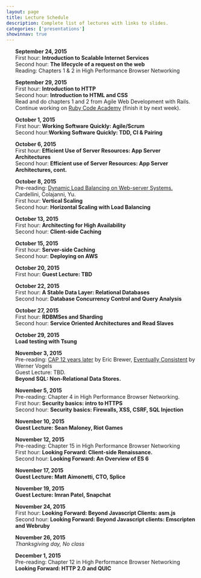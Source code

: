 ```yaml
---
layout: page
title: Lecture Schedule
description: Complete list of lectures with links to slides.
categories: ['presentations']
showinnav: true
---
```


<ul>
<section>
<p>
<b>September 24, 2015</br></b>
First hour: <b href="lecture_03_30.pdf">Introduction to Scalable Internet
Services</b>
</br>
Second hour: 
<b href="lecture_03_30.pdf">The lifecycle of a request on the web</b>
</br>
Reading: Chapters 1 & 2 in High Performance Browser Networking</br>
</p>
</section>
</ul>

<ul>
<section>
<p>
<b>September 29, 2015</br></b>
First hour: <b href="lecture_04_01.pdf">Introduction to HTTP</b>
</br>
Second hour: <b href="lecture_04_01.pdf">Introduction to HTML and CSS</b>
</br>
Read and do chapters 1 and 2 from Agile Web Development with Rails.
Continue working on <a href="http://www.codecademy.com/en/tracks/ruby/">Ruby Code Academy</a> (finish it by next week).
</section>
</ul>

<ul>
<section>
<p>
<b>October 1, 2015</br></b>
First hour: <b href="lecture_04_06.pdf">Working Software Quickly:
Agile/Scrum</b><br>
Second hour:<b href="lecture_04_06.pdf">Working Software Quickly: TDD, CI &
Pairing</b><br>
</p>
</section>
</ul>




<ul>
<section>
<p>
<b>October 6, 2015</br></b>
<!-- Pre-reading: <a href="https://cs.uwaterloo.ca/~brecht/papers/getpaper.php?file=eurosys-2007.pdf">Comparing the Performance of Web Server Architectures</a>, Pariag et al.</br> -->
First hour: <b href="lecture_04_08.pdf">Efficient Use of Server Resources: App Server Architectures</b></br>
Second hour: <b href="lecture_04_08.pdf">Efficient use of Server Resources: App Server Architectures, cont. </b></br>
</p>
</section>
</ul>

<ul>
<section>
<p>
<b>October 8, 2015<br></b>
Pre-reading: <a href="http://www.ics.uci.edu/~cs230/reading/DLB.pdf">Dynamic Load Balancing on Web-server Systems. </a> Cardellini, Colajanni, Yu.<br>
First hour: <b href="lecture_04_13.pdf">Vertical Scaling</b><br>
Second hour: <b href="lecture_04_13.pdf">Horizontal Scaling with Load
Balancing</b><br>
</p>
</section>
</ul>

<ul>
<section>
<p>
<b>October 13, 2015<br></b>
First hour: <b href="lecture_04_15.pdf">Architecting for High
Availability</b><br>
Second hour: <b href="lecture_04_15.pdf">Client-side Caching</b><br>
</p>
</section>
</ul>



<ul>
<section>
<p>
<b>October 15, 2015</br></b>
First hour: <b href="lecture_04_20.pdf">Server-side Caching</b></br>
Second hour: <b href="lecture_04_20.pdf">Deploying on AWS</b></br>
</p>
</section>
</ul>




<ul>
<section>
<p>
<b>October 20, 2015</br></b>
First hour: <b >Guest Lecture: TBD</b></br>
</p>
</section>
</ul>

<ul>
<section>
<p>
<b>October 22, 2015</br></b>
First hour: <b href="lecture_04_27.pdf">A Stable Data Layer: Relational Databases</b></br>
Second hour: <b href="lecture_04_27">Database Concurrency Control and Query Analysis</b></br>
</p>
</section>
</ul>


<ul>
<section>
<p>
<b>October 27, 2015</br></b>
First hour: <b href="lecture_04_29.pdf">RDBMSes and Sharding</b></br>
Second hour: <b href="lecture_04_29.pdf">Service Oriented Architectures and Read Slaves</b></br>
</p>
</section>
</ul>
<ul>
<section>
<p>
<b>October 29, 2015</br></b>
<b href="lecture_05_04.pdf">Load testing with Tsung</b></br>
</p>
</section>
</ul>



<ul>
<section>
<p>
<b>November 3, 2015</br></b>
Pre-reading: 
<a
href="http://www.realtechsupport.org/UB/NP/Numeracy_CAP%2B12Years_2012.pdf"> CAP 12 years later</a> by Eric Brewer, 
<a href="vogels.pdf">Eventually Consistent</a> by Werner Vogels<br>
Guest Lecture: TBD. <br>
<b href="lecture_05_06.pdf"> Beyond SQL: Non-Relational Data Stores.</b></br>
</p>
</section>
</ul>

<ul>
<section>
<p>
<b>November 5, 2015</br></b>
Pre-reading: Chapter 4 in High Performance Browser Networking.</br>
First hour: <b href="lecture_05_11.pdf">Security basics: intro to HTTPS</b></br>
Second hour: <b href="lecture_05_11.pdf">Security basics: Firewalls, XSS, CSRF, SQL Injection</b></br>
</p>
</section>
</ul>


<ul>
<section>
<p>
<b>November 10, 2015</br></b>
<b>Guest Lecture: Sean Maloney, Riot Games <br></b>
</p>
</section>
</ul>



<ul>
<section>
<p>
<b>November 12, 2015</br></b>
Pre-reading: Chapter 15 in High Performance Browser Networking</br>
First hour: <b href="lecture_05_20.pdf">Looking Forward: Client-side Renaissance.</b></br>
Second hour: <b href="lecture_05_20.pdf">Looking Forward:   An Overview of ES 6</b></br>
</p>
</section>
</ul>

<ul>
<section>
<p>
<b>November 17, 2015</br></b>
<b >Guest Lecture: Matt Aimonetti, CTO, Splice</b></br>
</p>
</section>
</ul>

<ul>
<section>
<p>
<b>November 19, 2015</br></b>
<b>Guest Lecture: Imran Patel, Snapchat</b><br> 
</p>
</section>
</ul>

<ul>
<section>
<p>
<b>November 24, 2015</br></b>
First hour: <b href="lecture_05_27.pdf">Looking Forward:  Beyond Javascript Clients: asm.js</b></br>
Second hour: <b href="lecture_05_27.pdf">Looking Forward: Beyond Javascript clients: Emscripten and Webruby </b></br>
</p>
</section>
</ul>

<ul>
<section>
<p>
<b>November 26, 2015</br></b>
<em>Thanksgiving day, No class</em>
</p>
</section>
</ul>


<ul>
<section>
<p>
<b>December 1, 2015</br></b>
Pre-reading: Chapter 12 in High Performance Browser Networking</br>
<b href="lecture_06_03.pdf">Looking Forward: HTTP 2.0 and QUIC</b></br>
</p>
</section>
</ul>

